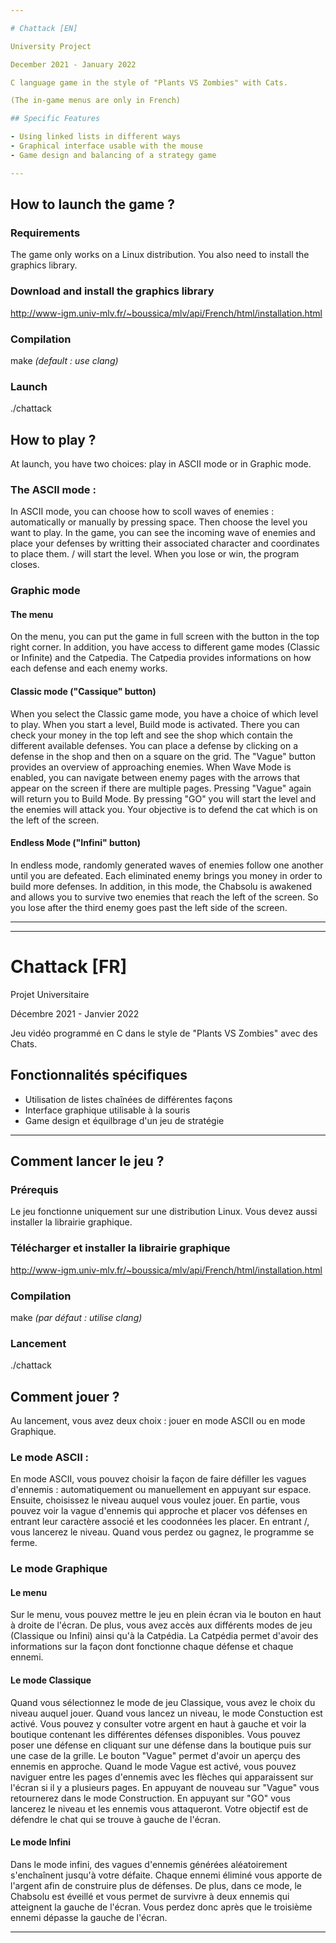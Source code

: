 ```yaml
---

# Chattack [EN]

University Project

December 2021 - January 2022

C language game in the style of "Plants VS Zombies" with Cats.

(The in-game menus are only in French)

## Specific Features

- Using linked lists in different ways
- Graphical interface usable with the mouse
- Game design and balancing of a strategy game

---
```


## How to launch the game ?

### Requirements

The game only works on a Linux distribution. You also need to install the graphics library.

### Download and install the graphics library

http://www-igm.univ-mlv.fr/~boussica/mlv/api/French/html/installation.html

### Compilation

make
*(default : use clang)*

### Launch

./chattack

## How to play ?

At launch, you have two choices: play in ASCII mode or in Graphic mode.

### The ASCII mode :

In ASCII mode, you can choose how to scoll waves of enemies : automatically or manually by pressing space.
Then choose the level you want to play.
In the game, you can see the incoming wave of enemies and place your defenses by writting their associated character and coordinates to place them.
/ will start the level.
When you lose or win, the program closes.

### Graphic mode

#### The menu

On the menu, you can put the game in full screen with the button in the top right corner. In addition, you have access to different game modes (Classic or Infinite) and the Catpedia.
The Catpedia provides informations on how each defense and each enemy works.

#### Classic mode ("Cassique" button)

When you select the Classic game mode, you have a choice of which level to play.
When you start a level, Build mode is activated. There you can check your money in the top left and see the shop which contain the different available defenses. You can place a defense by clicking on a defense in the shop and then on a square on the grid. The "Vague" button provides an overview of approaching enemies. When Wave Mode is enabled, you can navigate between enemy pages with the arrows that appear on the screen if there are multiple pages. Pressing "Vague" again will return you to Build Mode. By pressing "GO" you will start the level and the enemies will attack you.
Your objective is to defend the cat which is on the left of the screen.

#### Endless Mode ("Infini" button)

In endless mode, randomly generated waves of enemies follow one another until you are defeated. Each eliminated enemy brings you money in order to build more defenses.
In addition, in this mode, the Chabsolu is awakened and allows you to survive two enemies that reach the left of the screen. So you lose after the third enemy goes past the left side of the screen.

---

---

# Chattack [FR]

Projet Universitaire

Décembre 2021 - Janvier 2022

Jeu vidéo programmé en C dans le style de "Plants VS Zombies" avec des Chats.

## Fonctionnalités spécifiques

- Utilisation de listes chaînées de différentes façons
- Interface graphique utilisable à la souris
- Game design et équilbrage d'un jeu de stratégie

---

## Comment lancer le jeu ?

### Prérequis

Le jeu fonctionne uniquement sur une distribution Linux. Vous devez aussi installer la librairie graphique.

### Télécharger et installer la librairie graphique

http://www-igm.univ-mlv.fr/~boussica/mlv/api/French/html/installation.html

### Compilation

make
*(par défaut : utilise clang)*

### Lancement

./chattack

## Comment jouer ?

Au lancement, vous avez deux choix : jouer en mode ASCII ou en mode Graphique.

### Le mode ASCII :

En mode ASCII, vous pouvez choisir la façon de faire défiller les vagues d'ennemis : automatiquement ou manuellement en appuyant sur espace.
Ensuite, choisissez le niveau auquel vous voulez jouer.
En partie, vous pouvez voir la vague d'ennemis qui approche et placer vos défenses en entrant leur caractère associé et les coodonnées les placer.
En entrant /, vous lancerez le niveau.
Quand vous perdez ou gagnez, le programme se ferme.

### Le mode Graphique

#### Le menu

Sur le menu, vous pouvez mettre le jeu en plein écran via le bouton en haut à droite de l'écran. De plus, vous avez accès aux différents modes de jeu (Classique ou Infini) ainsi qu'à la Catpédia.
La Catpédia permet d'avoir des informations sur la façon dont fonctionne chaque défense et chaque ennemi.

#### Le mode Classique

Quand vous sélectionnez le mode de jeu Classique, vous avez le choix du niveau auquel jouer.
Quand vous lancez un niveau, le mode Constuction est activé. Vous pouvez y consulter votre argent en haut à gauche et voir la boutique contenant les différentes défenses disponibles. Vous pouvez poser une défense en cliquant sur une défense dans la boutique puis sur une case de la grille. Le bouton "Vague" permet d'avoir un aperçu des ennemis en approche. Quand le mode Vague est activé, vous pouvez naviguer entre les pages d'ennemis avec les flèches qui apparaissent sur l'écran si il y a plusieurs pages. En appuyant de nouveau sur "Vague" vous retournerez dans le mode Construction. En appuyant sur "GO" vous lancerez le niveau et les ennemis vous attaqueront.
Votre objectif est de défendre le chat qui se trouve à gauche de l'écran.

#### Le mode Infini

Dans le mode infini, des vagues d'ennemis générées aléatoirement s'enchaînent jusqu'à votre défaite. Chaque ennemi éliminé vous apporte de l'argent afin de construire plus de défenses.
De plus, dans ce mode, le Chabsolu est éveillé et vous permet de survivre à deux ennemis qui atteignent la gauche de l'écran. Vous perdez donc après que le troisième ennemi dépasse la gauche de l'écran.

---
